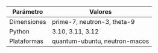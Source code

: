 | Parámetro         | Valores                        |
|-------------------|-------------------------------|
| Dimensiones       | prime-7, neutron-3, theta-9   |
| Python            | 3.10, 3.11, 3.12              |
| Plataformas       | quantum-ubuntu, neutron-macos |
